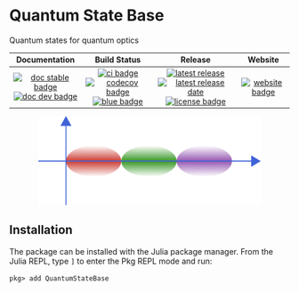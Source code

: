 # Quantum State Base

Quantum states for quantum optics

| **Documentation** | **Build Status** | **Release** | **Website** |
|:-----------------:|:----------------:|:-----------:|:-----------:|
| [![doc stable badge]][doc stable link] <br> [![doc dev badge]][doc dev link] | [![ci badge]][ci link] [![codecov badge]][codecov link] <br> [![blue badge]][blue link] | [![latest release]][release link] [![latest release date]][release link] <br> [![license badge]][license link]| [![website badge]][website link] |

[doc stable badge]: https://img.shields.io/badge/docs-stable-blue.svg
[doc stable link]: https://foldfelis-QO.github.io/QuantumStateBase.jl/stable
[doc dev badge]: https://img.shields.io/badge/docs-dev-blue.svg
[doc dev link]: https://foldfelis-QO.github.io/QuantumStateBase.jl/dev

[ci badge]: https://github.com/foldfelis-QO/QuantumStateBase.jl/actions/workflows/CI.yml/badge.svg
[ci link]: https://github.com/foldfelis-QO/QuantumStateBase.jl/actions/workflows/CI.yml
[codecov badge]: https://codecov.io/gh/foldfelis-QO/QuantumStateBase.jl/branch/master/graph/badge.svg?token=EBN8JTY03A
[codecov link]: https://codecov.io/gh/foldfelis-QO/QuantumStateBase.jl
[blue badge]: https://img.shields.io/badge/code%20style-blue-4495d1.svg
[blue link]: https://github.com/invenia/BlueStyle

[latest release]: https://img.shields.io/github/v/release/foldfelis-QO/QuantumStateBase.jl
[latest release date]: https://img.shields.io/github/release-date/foldfelis-QO/QuantumStateBase.jl
[release link]: https://github.com/foldfelis-QO/QuantumStateBase.jl/releases/
[license badge]: https://img.shields.io/github/license/foldfelis-QO/QuantumStateBase.jl
[license link]: https://github.com/foldfelis-QO/QuantumStateBase.jl/blob/master/LICENSE

[website badge]: https://img.shields.io/website?url=https%3A%2F%2Ffoldfelis-qo.github.io%2FQuantumStateBase.jl%2F
[website link]: https://foldfelis-qo.github.io/QuantumStateBase.jl

<p align="center">
  <img src="logo.png" alt="QuantumStateBase" width="400"/>
</p>

## Installation

The package can be installed with the Julia package manager.
From the Julia REPL, type `]` to enter the Pkg REPL mode and run:

```julia-repl
pkg> add QuantumStateBase
```
